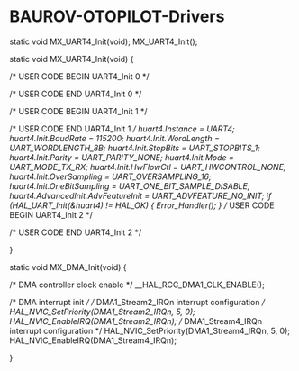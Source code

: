 # BAUROV-OTOPILOT-Drivers

static void MX_UART4_Init(void);
MX_UART4_Init();

static void MX_UART4_Init(void)
{

  /* USER CODE BEGIN UART4_Init 0 */

  /* USER CODE END UART4_Init 0 */

  /* USER CODE BEGIN UART4_Init 1 */

  /* USER CODE END UART4_Init 1 */
  huart4.Instance = UART4;
  huart4.Init.BaudRate = 115200;
  huart4.Init.WordLength = UART_WORDLENGTH_8B;
  huart4.Init.StopBits = UART_STOPBITS_1;
  huart4.Init.Parity = UART_PARITY_NONE;
  huart4.Init.Mode = UART_MODE_TX_RX;
  huart4.Init.HwFlowCtl = UART_HWCONTROL_NONE;
  huart4.Init.OverSampling = UART_OVERSAMPLING_16;
  huart4.Init.OneBitSampling = UART_ONE_BIT_SAMPLE_DISABLE;
  huart4.AdvancedInit.AdvFeatureInit = UART_ADVFEATURE_NO_INIT;
  if (HAL_UART_Init(&huart4) != HAL_OK)
  {
    Error_Handler();
  }
  /* USER CODE BEGIN UART4_Init 2 */

  /* USER CODE END UART4_Init 2 */

}

static void MX_DMA_Init(void)
{

  /* DMA controller clock enable */
  __HAL_RCC_DMA1_CLK_ENABLE();

  /* DMA interrupt init */
  /* DMA1_Stream2_IRQn interrupt configuration */
  HAL_NVIC_SetPriority(DMA1_Stream2_IRQn, 5, 0);
  HAL_NVIC_EnableIRQ(DMA1_Stream2_IRQn);
  /* DMA1_Stream4_IRQn interrupt configuration */
  HAL_NVIC_SetPriority(DMA1_Stream4_IRQn, 5, 0);
  HAL_NVIC_EnableIRQ(DMA1_Stream4_IRQn);

}